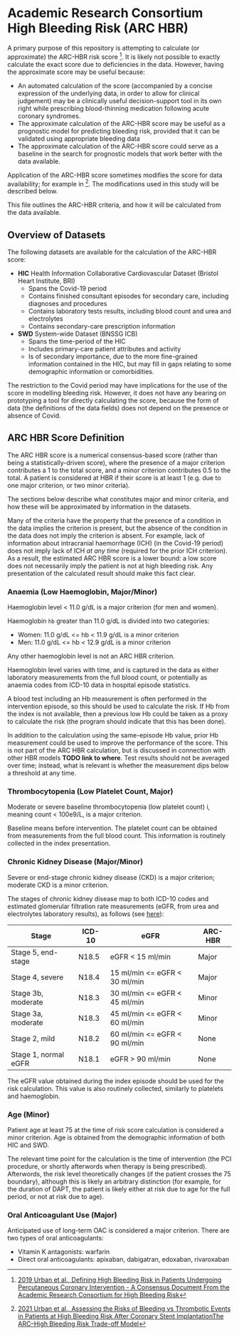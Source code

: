 # Academic Research Consortium High Bleeding Risk (ARC HBR)

A primary purpose of this repository is attempting to calculate (or approximate) the ARC-HBR risk score [^1]. It is likely not possible to exactly calculate the exact score due to deficiencies in the data. However, having the approximate score may be useful because:
* An automated calculation of the score (accompanied by a concise expression of the underlying data, in order to allow for clinical judgement) may be a clinically useful decision-support tool in its own right while prescribing blood-thinning medication following acute coronary syndromes.
* The approximate calculation of the ARC-HBR score may be useful as a prognostic model for predicting bleeding risk, provided that it can be validated using appropriate bleeding data
* The approximate calculation of the ARC-HBR score could serve as a baseline in the search for prognostic models that work better with the data available.

Application of the ARC-HBR score sometimes modifies the score for data availability; for example in [^2]. The modifications used in this study will be described below.

This file outlines the ARC-HBR criteria, and how it will be calculated from the data available.

## Overview of Datasets

The following datasets are available for the calculation of the ARC-HBR score:
* **HIC** Health Information Collaborative Cardiovascular Dataset (Bristol Heart Institute, BRI)
    * Spans the Covid-19 period
    * Contains finished consultant episodes for secondary care, including diagnoses and procedures
    * Contains laboratory tests results, including blood count and urea and electrolytes
    * Contains secondary-care prescription information 
* **SWD** System-wide Dataset (BNSSG ICB)
    * Spans the time-period of the HIC
    * Includes primary-care patient attributes and activity
    * Is of secondary importance, due to the more fine-grained information contained in the HIC, but may fill in gaps relating to some demographic information or comorbidities.

The restriction to the Covid period may have implications for the use of the score in modelling bleeding risk. However, it does not have any bearing on prototyping a tool for directly calculating the score, because the form of data (the definitions of the data fields) does not depend on the presence or absence of Covid.

## ARC HBR Score Definition

The ARC HBR score is a numerical consensus-based score (rather than being a statistically-driven score), where the presence of a major criterion contributes a 1 to the total score, and a minor criterion contributes 0.5 to the total. A patient is considered at HBR if their score is at least 1 (e.g. due to one major criterion, or two minor criteria).

The sections below describe what constitutes major and minor criteria, and how these will be approximated by information in the datasets.

Many of the criteria have the property that the presence of a condition in the data implies the criterion is present, but the absence of the condition in the data does not imply the criterion is absent. For example, lack of information about intracranial haemorrhage (ICH) (in the Covid-19 period) does not imply lack of ICH *at any time* (required for the prior ICH criterion). As a result, the estimated ARC HBR score is a lower bound: a low score does not necessarily imply the patient is not at high bleeding risk. Any presentation of the calculated result should make this fact clear.

### Anaemia (Low Haemoglobin, Major/Minor)

Haemoglobin level < 11.0 g/dL is a major criterion (for men and women).

Haemoglobin `hb` greater than 11.0 g/dL is divided into two categories:
* Women: 11.0 g/dL <= hb < 11.9 g/dL is a minor criterion
* Men: 11.0 g/dL <= hb < 12.9 g/dL is a minor criterion

Any other haemoglobin level is not an ARC HBR criterion.

Haemoglobin level varies with time, and is captured in the data as either laboratory measurements from the full blood count, or potentially as anaemia codes from ICD-10 data in hospital episode statistics.

A blood test including an Hb measurement is often performed in the intervention episode, so this should be used to calculate the risk. If Hb from the index is not available, then a previous low Hb could be taken as a proxy to calculate the risk (the program should indicate that this has been done). 

In addition to the calculation using the same-episode Hb value, prior Hb measurement could be used to improve the performance of the score. This is not part of the ARC HBR calculation, but is discussed in connection with other HBR models **TODO link to where**. Test results should not be averaged over time; instead, what is relevant is whether the measurement dips below a threshold at any time.

### Thrombocytopenia (Low Platelet Count, Major)

Moderate or severe baseline thrombocytopenia (low platelet count) i, meaning count < 100e9/L, is a major criterion.

Baseline means before intervention. The platelet count can be obtained from measurements from the full blood count. This information is routinely collected in the index presentation.

### Chronic Kidney Disease (Major/Minor)

Severe or end-stage chronic kidney disease (CKD) is a major criterion; moderate CKD is a minor criterion.

The stages of chronic kidney disease map to both ICD-10 codes and estimated glomerular filtration rate measurements (eGFR, from urea and electrolytes laboratory results), as follows (see [here](https://www.nhs.uk/conditions/kidney-disease/diagnosis/)):

| Stage | ICD-10 | eGFR | ARC-HBR |
|-------|--------|------|---------|
| Stage 5, end-stage | N18.5 | eGFR < 15 ml/min | Major |
| Stage 4, severe | N18.4 | 15 ml/min <= eGFR < 30 ml/min | Major |
| Stage 3b, moderate | N18.3 | 30 ml/min <= eGFR < 45 ml/min | Minor |
| Stage 3a, moderate | N18.3 | 45 ml/min <= eGFR < 60 ml/min | Minor |
| Stage 2, mild | N18.2 | 60 ml/min <= eGFR < 90 ml/min | None |
| Stage 1, normal eGFR | N18.1 | eGFR > 90 ml/min | None |

The eGFR value obtained during the index episode should be used for the risk calculation. This value is also routinely collected, similarly to platelets and haemoglobin.

### Age (Minor)

Patient age at least 75 at the time of risk score calculation is considered a minor criterion. Age is obtained from the demographic information of both HIC and SWD.

The relevant time point for the calculation is the time of intervention (the PCI procedure, or shortly afterwords when therapy is being prescribed). Afterwords, the risk level theoretically changes (if the patient crosses the 75 boundary), although this is likely an arbitrary distinction (for example, for the duration of DAPT, the patient is likely either at risk due to age for the full period, or not at risk due to age).





### Oral Anticoagulant Use (Major)

Anticipated use of long-term OAC is considered a major criterion. There are two types of oral anticoagulants:
* Vitamin K antagonists: warfarin
* Direct oral anticoagulants: apixaban, dabigatran, edoxaban, rivaroxaban






[^1]: [2019 Urban et al., Defining High Bleeding Risk in Patients Undergoing Percutaneous Coronary Intervention - A Consensus Document From the Academic Research Consortium for High Bleeding Risk](https://www.ahajournals.org/doi/10.1161/CIRCULATIONAHA.119.040167)

[^2]: [2021 Urban et al., Assessing the Risks of Bleeding vs Thrombotic Events in Patients at High Bleeding Risk After Coronary Stent ImplantationThe ARC–High Bleeding Risk Trade-off Model](https://jamanetwork.com/journals/jamacardiology/fullarticle/2774812)